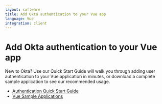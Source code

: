 ```yaml
---
layout: software
title: Add Okta authentication to your Vue app
language: Vue
integration: client
---
```


# Add Okta authentication to your Vue app

New to Okta? Use our Quick Start Guide will walk you through adding user authentication to your Vue application in minutes,
or download a complete sample application to see our recommended usage.

<ul class='code-list'>
  <li>
    <a href='/quickstart/#/vue/nodejs/generic' class='code-button inverse' data-proofer-ignore>
      <span class='code-icon launch-16'></span><span>Authentication Quick Start Guide</span>
    </a>
  </li>
  <li>
    <a href='https://github.com/okta/samples-js-vue' class='code-button'>
      <span class='fa fa-github'></span><span>Vue Sample Applications</span>
    </a>
  </li>
</ul>

